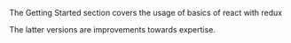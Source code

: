 The Getting Started section covers the usage of basics of react with redux

The latter versions are improvements towards expertise.